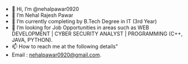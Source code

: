 - 👋 Hi, I’m @nehalpawar0920
- 👀 I’m Nehal Rajesh Pawar
- 🌱 I’m currently completing by B.Tech Degree in IT (3rd Year)
- 💞️ I’m looking for Job Opportunities in areas such as WEB DEVELOPMENT | CYBER SECURITY ANALYST | PROGRAMMING (C++, JAVA, PYTHON).
- 📫 How to reach me at the following details"
- Email : nehalpawar0920@gmail.com.
  

